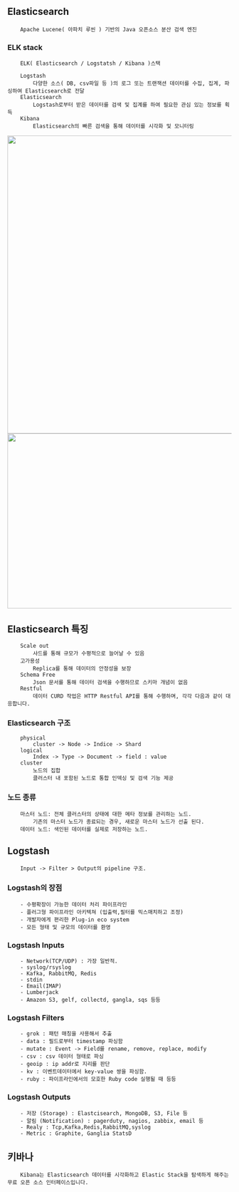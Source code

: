 
## Elasticsearch
```
    Apache Lucene( 아파치 루씬 ) 기반의 Java 오픈소스 분산 검색 엔진
```

### ELK stack
```
    ELK( Elasticsearch / Logstatsh / Kibana )스택
    
    Logstash
        다양한 소스( DB, csv파일 등 )의 로그 또는 트랜잭션 데이터를 수집, 집계, 파싱하여 Elasticsearch로 전달
    Elasticsearch
        Logstash로부터 받은 데이터를 검색 및 집계를 하여 필요한 관심 있는 정보를 획득
    Kibana
        Elasticsearch의 빠른 검색을 통해 데이터를 시각화 및 모니터링
```

<img srcset="https://img1.daumcdn.net/thumb/R1280x0/?scode=mtistory2&amp;fname=http%3A%2F%2Fcfile22.uf.tistory.com%2Fimage%2F998444375C98CC021F2221" src="https://t1.daumcdn.net/cfile/tistory/998444375C98CC021F" style="cursor: pointer;max-width:100%;height:auto" width="669" height="242" filename="5.jpg" filemime="image/jpeg">

<img class="lb-image" src="https://t1.daumcdn.net/cfile/tistory/99E0A9425C98CF7A0A?download" style="width: 535px; height: 393px;">

## Elasticsearch 특징
```
    Scale out
        샤드를 통해 규모가 수평적으로 늘어날 수 있음
    고가용성
        Replica를 통해 데이터의 안정성을 보장
    Schema Free
        Json 문서를 통해 데이터 검색을 수행하므로 스키마 개념이 없음
    Restful
        데이터 CURD 작업은 HTTP Restful API를 통해 수행하며, 각각 다음과 같이 대응합니다.
```
### Elasticsearch 구조
```
    physical
        cluster -> Node -> Indice -> Shard
    logical
        Index -> Type -> Document -> field : value
    cluster
        노드의 집합
        클러스터 내 포함된 노드로 통합 인덱싱 및 검색 기능 제공
```

### 노드 종류
```
    마스터 노드: 전체 클러스터의 상태에 대한 메타 정보를 관리하는 노드.
        기존의 마스터 노드가 종료되는 경우, 새로운 마스터 노드가 선출 된다. 
    데이터 노드: 색인된 데이터를 실제로 저장하는 노드.
```

## Logstash
```
    Input -> Filter > Output의 pipeline 구조.
```
### Logstash의 장점
```
    - 수평확장이 가능한 데이터 처리 파이프라인
    - 플러그형 파이프라인 아키텍쳐 (입출력,필터를 믹스매치하고 조정)
    - 개발자에게 편리한 Plug-in eco system
    - 모든 형태 및 규모의 데이터를 환영
```

### Logstash Inputs
```
    - Network(TCP/UDP) : 가장 일반적.
    - syslog/rsyslog
    - Kafka, RabbitMQ, Redis
    - stdin
    - Email(IMAP)
    - Lumberjack
    - Amazon S3, gelf, collectd, gangla, sqs 등등
```

### Logstash Filters
```
    - grok : 패턴 매칭을 사용해서 추출
    - data : 필드로부터 timestamp 파싱함
    - mutate : Event -> Field를 rename, remove, replace, modify
    - csv : csv 데이터 형태로 파싱
    - geoip : ip addr로 지리를 판단
    - kv : 이벤트데이터에서 key-value 쌍을 파싱함.
    - ruby : 파이프라인에서의 모호한 Ruby code 실행될 때 등등
```

### Logstash Outputs
```
    - 저장 (Storage) : Elastcisearch, MongoDB, S3, File 등 
    - 알림 (Notification) : pagerduty, nagios, zabbix, email 등 
    - Realy : Tcp,Kafka,Redis,RabbitMQ,syslog
    - Metric : Graphite, Ganglia StatsD
```

## 키바나
```
    Kibana는 Elasticsearch 데이터를 시각화하고 Elastic Stack을 탐색하게 해주는 무료 오픈 소스 인터페이스입니다.
```
